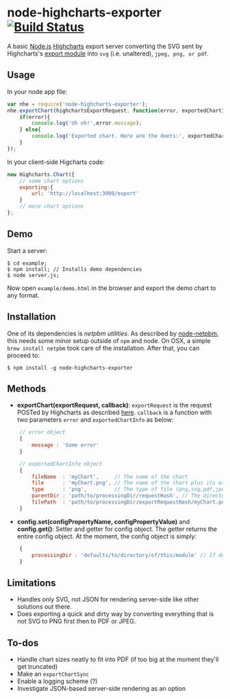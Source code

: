 node-highcharts-exporter [![Build Status](https://travis-ci.org/coderigo/node-highcharts-exporter.png?branch=master)](https://travis-ci.org/coderigo/node-highcharts-exporter)
========================

  A basic [Node.js](http://nodejs.org) [Highcharts](http://www.highcharts.com/) export server converting the SVG sent by Highcharts's [export module](http://www.highcharts.com/docs/export-module/export-module-overview) into `svg` (i.e. unaltered), `jpeg, png, or pdf`.

## Usage

  In your node app file:

```js
var nhe = require('node-highcharts-exporter');
nhe.exportChart(highchartsExportRequest, function(error, exportedChartInfo){
    if(error){
        console.log('Uh oh!',error.message);
    } else{
        console.log('Exported chart. Here are the deets:', exportedChartInfo);
    }
});
```
  In your client-side Higcharts code:
```js
new Highcharts.Chart({
    // some chart options
    exporting:{
        url: 'http://localhost:3000/export'
    }
    // more chart options
};
```

## Demo

  Start a server:

    $ cd example;
    $ npm install; // Installs demo dependencies
    $ node server.js;

  Now open `example/demo.html` in the browser and export the demo chart to any format.


## Installation

  One of its dependencies is *netpbm utilities*. As described by [node-netpbm](https://npmjs.org/package/netpbm), this needs some minor setup outside of `npm` and node. On OSX, a simple `brew install netpbm` took care of the installation. After that, you can proceed to:

    $ npm install -g node-highcharts-exporter

## Methods

  * **exportChart(exportRequest, callback)**: `exportRequest` is the request POSTed by Highcharts as described [here](http://www.highcharts.com/docs/export-module/export-module-overview). `callback` is a function with two parameters `error` and `exportedChartInfo` as below:

```js
    // error object
    {
        message : 'Some error'
    }

    // exportedChartInfo object
    {
        fileName  : 'myChart',     // The name of the chart
        file      : 'myChart.png', // The name of the chart plus its extension
        type      : 'png',         // The type of file (png,svg,pdf,jpeg)
        parentDir : 'path/to/processingDir/requestHash', // The directory where the file has been stored
        filePath  : 'path/to/processingDir/exportRequestHash/myChart.png' // Absolute path to exported chart
    }
```

  * **config.set(configPropertyName, configPropertyValue)** and **config.get()**: Setter and getter for config object. The getter returns the entire config object. At the moment, the config object is simply:

```js
    {
        processingDir : 'defaults/to/directory/of/this/module' // If doesn't exist, will be created.
    }
```

## Limitations

* Handles only SVG, not JSON for rendering server-side like other solutions out there.
* Does exporting a quick and dirty way by converting everything that is not SVG to PNG first then to PDF or JPEG.

## To-dos

* Handle chart sizes neatly to fit into PDF (if too big at the moment they'll get truncated)
* Make an `exportChartSync`
* Enable a logging scheme (?)
* Investigate JSON-based server-side rendering as an option
